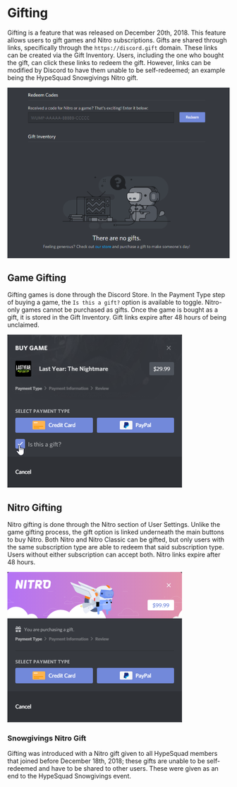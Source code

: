 <!-- TITLE: Gifting -->

# Gifting
Gifting is a feature that was released on December 20th, 2018. This feature allows users to gift games and Nitro subscriptions. Gifts are shared through links, specifically through the `https://discord.gift` domain. These links can be created via the Gift Inventory. Users, including the one who bought the gift, can click these links to redeem the gift. However, links can be modified by Discord to have them unable to be self-redeemed; an example being the HypeSquad Snowgivings Nitro gift.

![Gift Inventory](/uploads/gifting/8-f-925-b.png "Gift Inventory")

## Game Gifting

Gifting games is done through the Discord Store. In the Payment Type step of buying a game, the `Is this a gift?` option is available to toggle. Nitro-only games cannot be purchased as gifts. Once the game is bought as a gift, it is stored in the Gift Inventory. Gift links expire after 48 hours of being unclaimed.

![Game Gifting](/uploads/gifting/8006-c-7.png "Game Gifting")

## Nitro Gifting

Nitro gifting is done through the Nitro section of User Settings. Unlike the game gifting process, the gift option is linked underneath the main buttons to buy Nitro. Both Nitro and Nitro Classic can be gifted, but only users with the same subscription type are able to redeem that said subscription type. Users without either subscription can accept both. Nitro links expire after 48 hours.

![Gifting Nitro](/uploads/gifting/53-a-917.png "Gifting Nitro")
 
### Snowgivings Nitro Gift

Gifting was introduced with a Nitro gift given to all HypeSquad members that joined before December 18th, 2018;  these gifts are unable to be self-redeemed and have to be shared to other users. These were given as an end to the HypeSquad Snowgivings event.